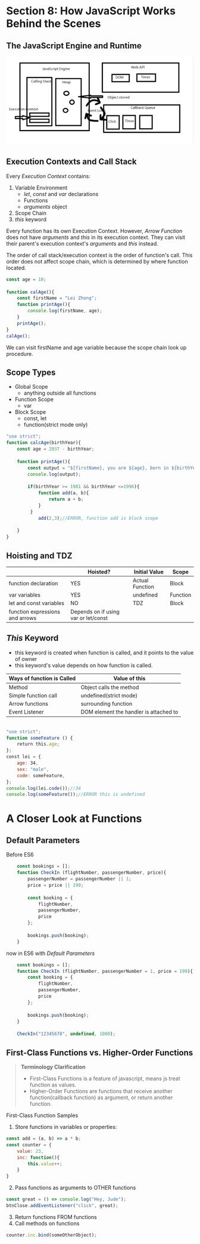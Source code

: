 # Section 8: How JavaScript Works Behind the Scenes
## The JavaScript Engine and Runtime
![Udemy_Jonas_Javascript_1](Udemy_Jonas_Javascript_1.png)

## Execution Contexts and Call Stack
Every *Execution Context* contains:
1. Variable Environment
    * *let*, *const* and *var* declarations
    * Functions
    * *arguments* object
2. Scope Chain
3. *this* keyword

Every function has its own Execution Context. However, *Arrow Function* does not have *arguments* and *this* in its execution context. They can visit their parent's execution context's *arguments* and *this* instead.

The order of call stack/execution context is the order of function's call. This order does not affect scope chain, which is determined by where function located.

```js
const age = 18;

function calAge(){
    const firstName = "Lei Zhong";
    function printAge(){
        console.log(firstName, age);
    }
    printAge();
}
calAge();
```
We can visit firstName and age variable because the scope chain look up procedure.

## Scope Types
* Global Scope
    * anything outside all functions
* Function Scope
    * var
* Block Scope
    * const, let
    * function(strict mode only)

```js
"use strict";
function calcAge(birthYear){
    const age = 2037 - birthYear;
    
    function printAge(){
        const output = "${firstName}, you are ${age}, born in ${birthYear}";
        console.log(output);
        
        if(birthYear >= 1981 && birthYear <=1996){
            function add(a, b){
                return a + b;
            }
         }   
            add(2,3);//ERROR, function add is block scope
        
    }
}
```

## Hoisting and TDZ

||Hoisted?|Initial Value|Scope|
|-|-|-|-|
|function declaration|YES|Actual Function|Block|
|var variables|YES|undefined|Function|
|let and const variables|NO|<uninitialized>TDZ|Block|
|function expressions and arrows|Depends on if using var or let/const||

## *This* Keyword
* this keyword is created when function is called, and it points to the value of owner
* this keyword's value depends on how function is called.

|Ways of function is Called|Value of this|
|-|-|
|Method|Object calls the method|
|Simple function call|undefined(strict mode)|
|Arrow functions|surrounding function|
|Event Listener|DOM element the handler is attached to|

```js

"use strict";
function someFeature () {
    return this.age;
};
const lei = {
    age: 34,
    sex: "male",
    code: someFeature,
};
console.log(lei.code());//34
console.log(someFeature());//ERROR this is undefined
```

# A Closer Look at Functions
## Default Parameters
Before ES6
```js
    const bookings = [];
    function CheckIn (flightNumber, passengerNumber, price){
        passengerNumber = passengerNumber || 1;
        price = price || 199;
        
        const booking = {
            flightNumber,
            passengerNumber,
            price
        };
        
        bookings.push(booking);
    }
```
now in ES6 with *Default Parameters*

```js
    const bookings = [];
    function CheckIn (flightNumber, passengerNumber = 1, price = 199){
        const booking = {
            flightNumber,
            passengerNumber,
            price
        };
        
        bookings.push(booking);
    }
    
    CheckIn("12345678", undefined, 1000);
```

## First-Class Functions vs. Higher-Order Functions

>**Terminology Clarification**
>* First-Class Functions is a feature of javascript, means js treat function as values.
>* Higher-Order Functions are functions that receive another function(callback function) as argument, or return another function.

First-Class Function Samples
1. Store functions in variables or properties:
```js
const add = (a, b) => a * b;
const counter = {
    value: 23,
    inc: function(){
        this.value++;
    }
}   
```
2. Pass functions as arguments to OTHER functions
```js
const great = () => console.log("Hey, Jude");
btnClose.addEventListener("click", great);
```
3. Return functions FROM functions
4. Call methods on functions
```js
counter.inc.bind(someOtherObject);
```

